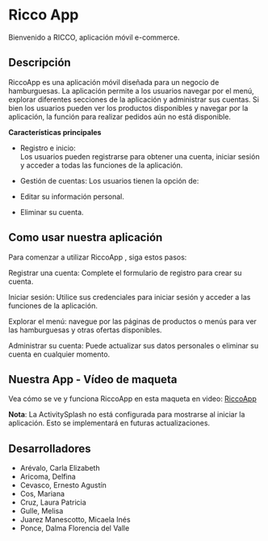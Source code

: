 # Ricco App

Bienvenido a RICCO, aplicación móvil e-commerce.

## Descripción
RiccoApp es una aplicación móvil diseñada para un negocio de hamburguesas. La aplicación permite a los usuarios navegar por el menú, explorar diferentes secciones de la aplicación y administrar sus cuentas. Si bien los usuarios pueden ver los productos disponibles y navegar por la aplicación, la función para realizar pedidos aún no está disponible.

**Características principales**
- Registro e inicio:  
Los usuarios pueden registrarse para obtener una cuenta, iniciar sesión y acceder a todas las funciones de la aplicación.

- Gestión de cuentas:
Los usuarios tienen la opción de:

- Editar su información personal.
- Eliminar su cuenta.

## Como usar nuestra aplicación
Para comenzar a utilizar RiccoApp , siga estos pasos:

Registrar una cuenta:
Complete el formulario de registro para crear su cuenta.

Iniciar sesión:
Utilice sus credenciales para iniciar sesión y acceder a las funciones de la aplicación.

Explorar el menú:
navegue por las páginas de productos o menús para ver las hamburguesas y otras ofertas disponibles.

Administrar su cuenta:
Puede actualizar sus datos personales o eliminar su cuenta en cualquier momento.


## Nuestra App - Vídeo de maqueta

Vea cómo se ve y funciona RiccoApp en esta maqueta en video: [RiccoApp](https://www.youtube.com/watch?v=DL9KUXR6U98)

**Nota**: La ActivitySplash no está configurada para mostrarse al iniciar la aplicación. Esto se implementará en futuras actualizaciones.

## Desarrolladores
- Arévalo, Carla Elizabeth
- Aricoma, Delfina
- Cevasco, Ernesto Agustín
- Cos, Mariana
- Cruz, Laura Patricia
- Gulle, Melisa
- Juarez Manescotto, Micaela Inés
- Ponce, Dalma Florencia del Valle

